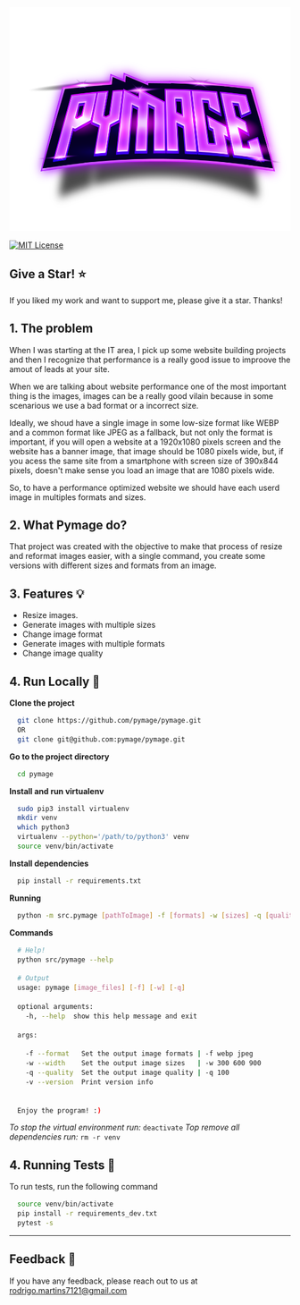 <p align="center">
  <img src="./doc/img/pymage.png" height="400" />
</p>

[![MIT License](https://img.shields.io/badge/License-MIT-green.svg)](https://choosealicense.com/licenses/mit/)

## Give a Star! :star:
If you liked my work and want to support me, please give it a star. Thanks!

## 1. The problem 
When I was starting at the IT area, I pick up some website building projects and then I recognize that performance is a really good issue to improove the amout of leads at your site.

When we are talking about website performance one of the most important thing is the images, images can be a really good vilain because in some scenarious we use a bad format or a incorrect size.

Ideally, we shoud have a single image in some low-size format like WEBP and a common format like JPEG as a fallback, but not only the format is important, if you will open a website at a 1920x1080 pixels screen and the website has a banner image, that image should be 1080 pixels wide, but, if you acess the same site from a smartphone with screen size of 390x844 pixels, doesn't make sense you load an image that are 1080 pixels wide.

So, to have a performance optimized website we should have each userd image in multiples formats and sizes.

## 2. What Pymage do?
That project was created with the objective to make that process of resize and reformat images easier, with a single command, you create some versions with different sizes and formats from an image. 

## 3. Features :bulb:
- Resize images.
- Generate images with multiple sizes
- Change image format
- Generate images with multiple formats
- Change image quality

## 4. Run Locally :rocket:

**Clone the project**

```bash
  git clone https://github.com/pymage/pymage.git
  OR
  git clone git@github.com:pymage/pymage.git
```

**Go to the project directory**

```bash
  cd pymage
```

**Install and run virtualenv**
```bash
  sudo pip3 install virtualenv
  mkdir venv
  which python3
  virtualenv --python='/path/to/python3' venv
  source venv/bin/activate
```

**Install dependencies**
```bash
  pip install -r requirements.txt
```

**Running**
```bash
  python -m src.pymage [pathToImage] -f [formats] -w [sizes] -q [quality]
```

**Commands**
```bash
  # Help!
  python src/pymage --help

  # Output
  usage: pymage [image_files] [-f] [-w] [-q]

  optional arguments:
    -h, --help  show this help message and exit

  args:
    
    -f --format   Set the output image formats | -f webp jpeg
    -w --width    Set the output image sizes   | -w 300 600 900
    -q --quality  Set the output image quality | -q 100
    -v --version  Print version info
            

  Enjoy the program! :)
```

*To stop the virtual environment run:* `deactivate`
*Top remove all dependencies run:* `rm -r venv`

## 4. Running Tests 🧪

To run tests, run the following command

```bash
  source venv/bin/activate
  pip install -r requirements_dev.txt
  pytest -s
```

---
## Feedback :memo:

If you have any feedback, please reach out to us at rodrigo.martins7121@gmail.com